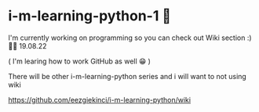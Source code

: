 # i-m-learning-python-1  🐍

I'm currently working on programming so you can check out Wiki section :)   👩‍💻 19.08.22

( I'm learing how to work GitHub as well  😁  )

There will be other i-m-learning-python series and i will want to not using wiki 

https://github.com/eezgiekinci/i-m-learning-python/wiki
